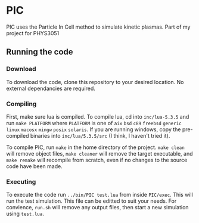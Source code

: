 # PIC
PIC uses the Particle In Cell method to simulate kinetic plasmas. Part of my project for PHYS3051

## Running the code
### Download
To download the code, clone this repository to your desired location. No external dependancies are required.

### Compiling
First, make sure lua is compiled. To compile lua, cd into `inc/lua-5.3.5` and run `make PLATFORM` where `PLATFORM` is one of `aix` `bsd` `c89` `freebsd` `generic` `linux` `macosx` `mingw` `posix` `solaris`. If you are running windows, copy the pre-compiled binaries into `inc/lua/5.3.5/src` (I think, I haven't tried it).

To compile PIC, run `make` in the home directory of the project. `make clean` will remove object files, `make cleaner` will remove the target executable, and `make remake` will recompile from scratch, even if no changes to the source code have been made.
 
 ### Executing
 
To execute the code run `../bin/PIC test.lua` from inside `PIC/exec`. This will run the test simulation. This file can be editted to suit your needs. For convience, `run.sh` will remove any output files, then start a new simulation using `test.lua`.
